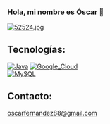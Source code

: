 ### Hola, mi nombre es Óscar 👋

[![52524.jpg](https://i.postimg.cc/tT3xMgdQ/52524.jpg)](https://postimg.cc/7GLhCwQm)

## Tecnologías:
[![Java](https://img.shields.io/badge/Java-007396?style=for-the-badge&logo=java&logoColor=white&labelColor=101010)]()
[![Google_Cloud](https://img.shields.io/badge/Google_Cloud-4285F4?style=for-the-badge&logo=googlecloud&logoColor=white&labelColor=101010)]()
</br>
[![MySQL](https://img.shields.io/badge/MySQL-4479A1?style=for-the-badge&logo=mysql&logoColor=white&labelColor=101010)]()
</br>

## Contacto:
oscarfernandez88@gmail.com
